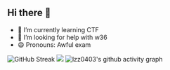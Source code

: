 ## Hi there 👋

- 🌱 I’m currently learning CTF
- 🤔 I’m looking for help with w36
- 😄 Pronouns: Awful exam

![GitHub Streak](https://streak-stats.demolab.com/?user=lzz0403&lang=zh-CN)
![](https://stats.justsong.cn/api/csdn?username=lzz0403&cn=true&lang=zh-CN)
![lzz0403's github activity graph](https://github-readme-activity-graph.vercel.app/graph?username=lzz0403)

